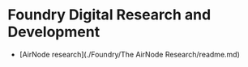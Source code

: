 # Foundry Digital Research and Development


- [AirNode research](./Foundry/The AirNode Research/readme.md)


